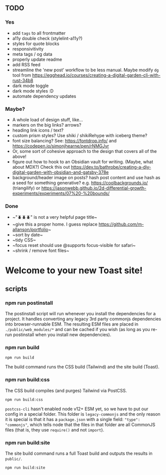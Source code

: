 ## TODO

### Yes

- add `tags` to all frontmatter
- a11y double check (stylelint-a11y?)
- styles for quote blocks
- responsivitivity
- meta tags / og data
- properly update readme
- add RSS feed
- streamline the 'new post' workflow to be less manual. Maybe modify `dg` tool from https://egghead.io/courses/creating-a-digital-garden-cli-with-rust-34b8
- dark mode toggle
- dark mode styles :D
- automate dependency updates

### Maybe?

- A whole load of design stuff, like...
- markers on the big links? arrows?
- heading link icons / text?
- custom prism styles? Use shiki / shikiRehype with iceberg theme?
- font size balancing? See: https://fontdrop.info/ and https://codepen.io/simonjhearne/pen/rNMGJyr
- Or, some sort of cohesive approach to the design that covers all of the above!
- figure out how to hook to an Obsidian vault for writing. (Maybe, what about MDX?) Check this out https://dev.to/bathrobe/creating-a-diy-digital-garden-with-obsidian-and-gatsby-378e
- background/header image on posts? hash post content and use hash as a seed for something generative? e.g. https://coolbackgrounds.io/ (triangilify) or https://jasonwebb.github.io/2d-differential-growth-experiments/experiments/07%20-%20bounds/

### Done

- ~"🪲🪲🪲" is not a very helpful page title~
- ~give this a proper home. I guess replace https://github.com/m-allanson/portfolio~
- ~sort by date~
- ~tidy CSS~
- ~focus reset should use @supports focus-visible for safari~
- ~shrink / remove font files~

# Welcome to your new Toast site!

## scripts

### npm run postinstall

The postinstall script will run whenever you install the dependencies for a project. It handles converting any legacy 3rd party commonjs dependencies into browser-runnable ESM. The resulting ESM files are placed in `./public/web_modules/*` and can be cached if you wish (as long as you re-run postinstall when you install new dependencies).

### npm run build

```shell
npm run build
```

The build command runs the CSS build (Tailwind) and the site build (Toast).

### npm run build:css

The CSS build compiles (and purges) Tailwind via PostCSS.

```shell
npm run build:css
```

`postcss-cli` hasn't enabled node v12+ ESM yet, so we have to put our config in a special folder. This folder is `legacy-commonjs` and the only reason it is special is that it has a `package.json` with a single field: `"type": "commonjs"`, which tells node that the files in that folder are all CommonJS files (that is, they use `require()` and not `import`).

### npm run build:site

The site build command runs a full Toast build and outputs the results in `public/`.

```shell
npm run build:site
```
